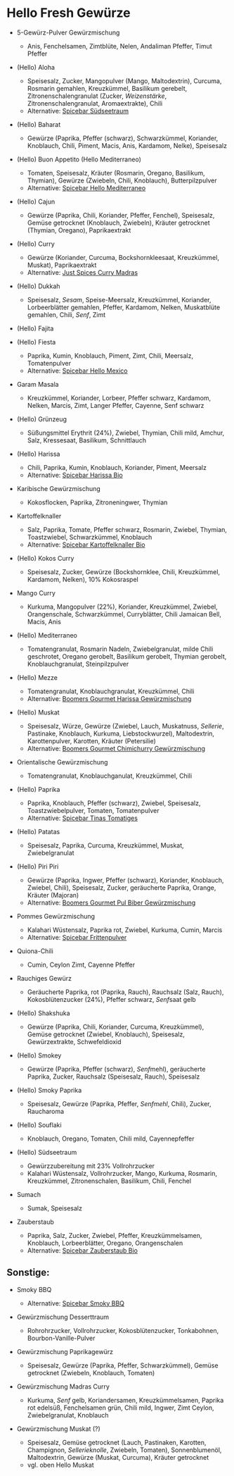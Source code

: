 # Hello Fresh Gewürze
- 5-Gewürz-Pulver Gewürzmischung
  * Anis, Fenchelsamen, Zimtblüte, Nelen, Andaliman Pfeffer, Timut Pfeffer

- (Hello) Aloha
  * Speisesalz, Zucker, Mangopulver (Mango, Maltodextrin), Curcuma, Rosmarin gemahlen, Kreuzkümmel, Basilikum gerebelt, Zitronenschalengranulat (Zucker, *Weizenstärke*, Zitronenschalengranulat, Aromaextrakte), Chili
  * Alternative: [Spicebar Südseetraum](https://www.spicebar.de/sudseetraum-bio)

- (Hello) Baharat
  * Gewürze (Paprika, Pfeffer (schwarz), Schwarzkümmel, Koriander, Knoblauch, Chili, Piment, Macis, Anis, Kardamom, Nelke), Speisesalz

- (Hello) Buon Appetito (Hello Mediterraneo)
  * Tomaten, Speisesalz, Kräuter (Rosmarin, Oregano, Basilikum, Thymian), Gewürze (Zwiebeln, Chili, Knoblauch), Butterpilzpulver
  * Alternative: [Spicebar Hello Mediterraneo](https://www.spicebar.de/gewuerze/gewuerzmischungen/hello-mediterraneo-bio)

- (Hello) Cajun
  * Gewürze (Paprika, Chili, Koriander, Pfeffer, Fenchel), Speisesalz, Gemüse getrocknet (Knoblauch, Zwiebeln), Kräuter getrocknet (Thymian, Oregano), Paprikaextrakt

- (Hello) Curry
  * Gewürze (Koriander, Curcuma, Bockshornkleesaat, Kreuzkümmel, Muskat), Paprikaextrakt
  * Alternative: [Just Spices Curry Madras](https://www.justspices.de/curry-madras.html?queryID=&objectID=3405&indexName=js_live_dedefault_products)

- (Hello) Dukkah
  * Speisesalz, *Sesam*, Speise-Meersalz, Kreuzkümmel, Koriander, Lorbeerblätter gemahlen, Pfeffer, Kardamom, Nelken, Muskatblüte gemahlen, Chili, *Senf*, Zimt

- (Hello) Fajita

- (Hello) Fiesta
  * Paprika, Kumin, Knoblauch, Piment, Zimt, Chili, Meersalz, Tomatenpulver
  * Alternative: [Spicebar Hello Mexico](https://www.spicebar.de/hello-mexico-bio)

- Garam Masala
  * Kreuzkümmel, Koriander, Lorbeer, Pfeffer schwarz, Kardamom, Nelken, Marcis, Zimt, Langer Pfeffer, Cayenne, Senf schwarz

- (Hello) Grünzeug
  * Süßungsmittel Erythrit (24%), Zwiebel, Thymian, Chili mild, Amchur, Salz, Kressesaat, Basilikum, Schnittlauch

- (Hello) Harissa
  * Chili, Paprika, Kumin, Knoblauch, Koriander, Piment, Meersalz
  * Alternative: [Spicebar Harissa Bio](https://www.spicebar.de/harissa-bio)

- Karibische Gewürzmischung
  * Kokosflocken, Paprika, Zitroneningwer, Thymian

- Kartoffelknaller
  * Salz, Paprika, Tomate, Pfeffer schwarz, Rosmarin, Zwiebel, Thymian, Toastzwiebel, Schwarzkümmel, Knoblauch
  * Alternative: [Spicebar Kartoffelknaller Bio](https://www.spicebar.de/kartoffelknaller-bio)
  
- (Hello) Kokos Curry
  * Speisesalz, Zucker, Gewürze (Bockshornklee, Chili, Kreuzkümmel, Kardamom, Nelken), 10% Kokosraspel

- Mango Curry
  * Kurkuma, Mangopulver (22%), Koriander, Kreuzkümmel, Zwiebel, Orangenschale, Schwarzkümmel, Curryblätter, Chili Jamaican Bell, Macis, Anis

- (Hello) Mediterraneo
  * Tomatengranulat, Rosmarin Nadeln, Zwiebelgranulat, milde Chili geschrotet, Oregano gerobelt, Basilikum gerobelt, Thymian gerobelt, Knoblauchgranulat, Steinpilzpulver 

- (Hello) Mezze
  * Tomatengranulat, Knoblauchgranulat, Kreuzkümmel, Chili
  * Alternative: [Boomers Gourmet Harissa Gewürzmischung](https://www.amazon.de/gp/product/B08SK7ZJJW/)

- (Hello) Muskat
  * Speisesalz, Würze, Gewürze (Zwiebel, Lauch, Muskatnuss, *Sellerie*, Pastinake, Knoblauch, Kurkuma, Liebstockwurzel), Maltodextrin, Karottenpulver, Karotten, Kräuter (Petersilie)
  * Alternative: [Boomers Gourmet Chimichurry Gewürzmischung](https://www.amazon.de/gp/product/B08VNBDZRD/)

- Orientalische Gewürzmischung
  * Tomatengranulat, Knoblauchganulat, Kreuzkümmel, Chili

- (Hello) Paprika
  * Paprika, Knoblauch, Pfeffer (schwarz), Zwiebel, Speisesalz, Toastzwiebelpulver, Tomaten, Tomatenpulver
  * Alternative: [Spicebar Tinas Tomatiges](https://www.spicebar.de/tinas-tomatiges-bio)

- (Hello) Patatas
   * Speisesalz, Paprika, Curcuma, Kreuzkümmel, Muskat, Zwiebelgranulat

- (Hello) Piri Piri
  * Gewürze (Paprika, Ingwer, Pfeffer (schwarz), Koriander, Knoblauch, Zwiebel, Chili), Speisesalz, Zucker, geräucherte Paprika, Orange, Kräuter (Majoran)
  * Alternative: [Boomers Gourmet Pul Biber Gewürzmischung](https://www.amazon.de/gp/product/B08SL8W97R/)

- Pommes Gewürzmischung
  * Kalahari Wüstensalz, Paprika rot, Zwiebel, Kurkuma, Cumin, Marcis
  * Alternative: [Spicebar Frittenpulver](https://www.spicebar.de/frittenpulver-bio)

- Quiona-Chili
  * Cumin, Ceylon Zimt, Cayenne Pfeffer

- Rauchiges Gewürz
  * Geräucherte Paprika, rot (Paprika, Rauch), Rauchsalz (Salz, Rauch), Kokosblütenzucker (24%), Pfeffer schwarz, *Senf*saat gelb

- (Hello) Shakshuka
  * Gewürze (Paprika, Chili, Koriander, Curcuma, Kreuzkümmel), Gemüse getrocknet (Zwiebel, Knoblauch), Speisesalz, Gewürzextrakte, Schwefeldioxid

- (Hello) Smokey
  * Gewürze (Paprika, Pfeffer (schwarz), *Senf*mehl), geräucherte Paprika, Zucker, Rauchsalz (Speisesalz, Rauch), Speisesalz

- (Hello) Smoky Paprika
  * Speisesalz, Gewürze (Paprika, Pfeffer, *Senfmehl*, Chili), Zucker, Raucharoma

- (Hello) Souflaki
  * Knoblauch, Oregano, Tomaten, Chili mild, Cayennepfeffer

- (Hello) Südseetraum
  * Gewürzzubereitung mit 23% Vollrohrzucker
  * Kalahari Wüstensalz, Vollrohrzucker, Mango, Kurkuma, Rosmarin, Kreuzkümmel, Zitronenschalen, Basilikum, Chili, Fenchel

- Sumach
  * Sumak, Speisesalz

- Zauberstaub
  * Paprika, Salz, Zucker, Zwiebel, Pfeffer, Kreuzkümmelsamen, Knoblauch, Lorbeerblätter, Oregano, Orangenschalen
  * Alternative: [Spicebar Zauberstaub Bio](https://www.spicebar.de/zauberstaub-bio)


## Sonstige:

- Smoky BBQ
  * Alternative: [Spicebar Smoky BBQ](https://www.spicebar.de/smoky-bbq-pfeffermischung)

- Gewürzmischung Desserttraum
  * Rohrohrzucker, Vollrohrzucker, Kokosblütenzucker, Tonkabohnen, Bourbon-Vanille-Pulver

- Gewürzmischung Paprikagewürz
  * Speisesalz, Gewürze (Paprika, Pfeffer, Schwarzkümmel), Gemüse getrocknet (Zwiebeln, Knoblauch, Tomaten)

- Gewürzmischung Madras Curry
  * Kurkuma, *Senf* gelb, Koriandersamen, Kreuzkümmelsamen, Paprika rot edelsüß, Fenchelsamen grün, Chili mild, Ingwer, Zimt Ceylon, Zwiebelgranulat, Knoblauch

- Gewürzmischung Muskat (?)
  * Speisesalz, Gemüse getrocknet (Lauch, Pastinaken, Karotten, Champignon, *Sellerieknolle*, Zwiebeln, Tomaten), Sonnenblumenöl, Maltodextrin, Gewürze (Muskat, Curcuma), Kräuter getrocknet
  * vgl. oben Hello Muskat
